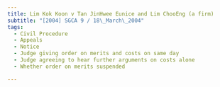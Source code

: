 ```yaml
---
title: Lim Kok Koon v Tan JinHwee Eunice and Lim ChooEng (a firm) 
subtitle: "[2004] SGCA 9 / 18\_March\_2004"
tags:
  - Civil Procedure
  - Appeals
  - Notice
  - Judge giving order on merits and costs on same day
  - Judge agreeing to hear further arguments on costs alone
  - Whether order on merits suspended

---
```


